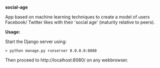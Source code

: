 **social-age**

App based on machine learning techniques to create a model of users Facebook/
Twitter likes with their 'social age' (maturity relative to peers).

**Usage:**

Start the Django server using:

    > python manage.py runserver 0.0.0.0:8080
    
Then proceed to http://localhost:8080/ on any webbrowser.